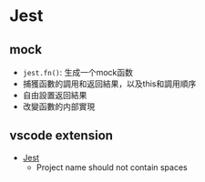 # Jest

## mock

* `jest.fn()`: 生成一个mock函数
* 捕獲函數的調用和返回結果，以及this和調用順序
* 自由設置返回結果
* 改變函數的内部實現

## vscode extension

* [Jest](https://marketplace.visualstudio.com/items?itemName=Orta.vscode-jest)
  * Project name should not contain spaces

